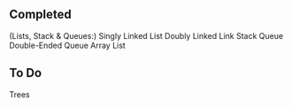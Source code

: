 Completed
-----------------------------------------
(Lists, Stack & Queues:)
Singly Linked List
Doubly Linked Link
Stack
Queue
Double-Ended Queue
Array List

To Do
-----------------------------------------
Trees
